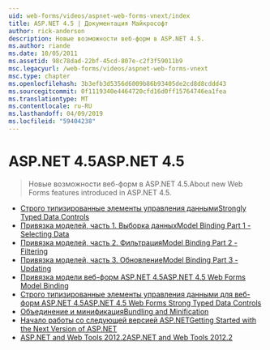 ```yaml
---
uid: web-forms/videos/aspnet-web-forms-vnext/index
title: ASP.NET 4.5 | Документация Майкрософт
author: rick-anderson
description: Новые возможности веб-форм в ASP.NET 4.5.
ms.author: riande
ms.date: 10/05/2011
ms.assetid: 98c78dad-22bf-45cd-807e-c2f3f59011b9
msc.legacyurl: /web-forms/videos/aspnet-web-forms-vnext
msc.type: chapter
ms.openlocfilehash: 3b3efb3d5356d6009b86b93405de2cd8d8cddd43
ms.sourcegitcommit: 0f1119340e4464720cfd16d0ff15764746ea1fea
ms.translationtype: MT
ms.contentlocale: ru-RU
ms.lasthandoff: 04/09/2019
ms.locfileid: "59404238"
---
```

# <a name="aspnet-45"></a><span data-ttu-id="9f5c3-103">ASP.NET 4.5</span><span class="sxs-lookup"><span data-stu-id="9f5c3-103">ASP.NET 4.5</span></span>

> <span data-ttu-id="9f5c3-104">Новые возможности веб-форм в ASP.NET 4.5.</span><span class="sxs-lookup"><span data-stu-id="9f5c3-104">About new Web Forms features introduced in ASP.NET 4.5.</span></span>


- [<span data-ttu-id="9f5c3-105">Строго типизированные элементы управления данными</span><span class="sxs-lookup"><span data-stu-id="9f5c3-105">Strongly Typed Data Controls</span></span>](aspnet-vnext-videos-strongly-typed-data-controls.md)
- [<span data-ttu-id="9f5c3-106">Привязка моделей, часть 1. Выборка данных</span><span class="sxs-lookup"><span data-stu-id="9f5c3-106">Model Binding Part 1 - Selecting Data</span></span>](aspnet-vnext-videos-model-binding-part-1-selecting-data.md)
- [<span data-ttu-id="9f5c3-107">Привязка моделей, часть 2. Фильтрация</span><span class="sxs-lookup"><span data-stu-id="9f5c3-107">Model Binding Part 2 - Filtering</span></span>](aspnet-vnext-videos-model-binding-part-2-filtering.md)
- [<span data-ttu-id="9f5c3-108">Привязка моделей, часть 3. Обновление</span><span class="sxs-lookup"><span data-stu-id="9f5c3-108">Model Binding Part 3 - Updating</span></span>](aspnet-vnext-videos-model-binding-part-3-updating.md)
- [<span data-ttu-id="9f5c3-109">Привязка модели веб-форм ASP.NET 4.5</span><span class="sxs-lookup"><span data-stu-id="9f5c3-109">ASP.NET 4.5 Web Forms Model Binding</span></span>](aspnet-45-web-forms-model-binding.md)
- [<span data-ttu-id="9f5c3-110">Строго типизированные элементы управления данными для веб-форм ASP.NET 4.5</span><span class="sxs-lookup"><span data-stu-id="9f5c3-110">ASP.NET 4.5 Web Forms Strong Typed Data Controls</span></span>](aspnet-45-web-forms-strong-typed-data-controls.md)
- [<span data-ttu-id="9f5c3-111">Объединение и минификация</span><span class="sxs-lookup"><span data-stu-id="9f5c3-111">Bundling and Minification</span></span>](aspnet-vnext-videos-bundling-and-minification.md)
- [<span data-ttu-id="9f5c3-112">Начало работы со следующей версией ASP.NET</span><span class="sxs-lookup"><span data-stu-id="9f5c3-112">Getting Started with the Next Version of ASP.NET</span></span>](getting-started-with-the-next-version-of-aspnet.md)
- [<span data-ttu-id="9f5c3-113">ASP.NET and Web Tools 2012.2</span><span class="sxs-lookup"><span data-stu-id="9f5c3-113">ASP.NET and Web Tools 2012.2</span></span>](aspnet-and-web-tools-20122.md)
